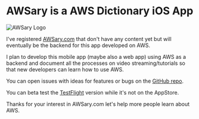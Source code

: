 # AWSary is a AWS Dictionary iOS App


![AWSary Logo](https://raw.githubusercontent.com/tigpt/awsary-ios/main/logo/icon-logo_152_color.png)

I've registered [AWSary.com](https://AWSary.com) that don't have any content yet but will eventually be the backend for this app developed on AWS.

I plan to develop this mobile app (maybe also a web app) using AWS as a backend and document all the processes on video streaming/tutorials so that new developers can learn how to use AWS.

You can open issues with ideas for features or bugs on the [GitHub repo](https://github.com/tigpt/awsary-ios).

You can beta test the [TestFlight](https://testflight.apple.com/join/V29zWbIF) version while it's not on the AppStore.

Thanks for your interest in AWSary.com let's help more people learn about AWS.